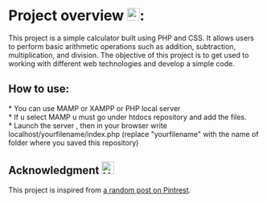 <h1>Project overview <img src="https://raw.githubusercontent.com/Tarikul-Islam-Anik/Animated-Fluent-Emojis/master/Emojis/Smilies/Eye%20in%20Speech%20Bubble.png" alt="Eye in Speech Bubble" width="25" height="25" />:</h1>

This project is a simple calculator built using PHP and CSS. It allows users to perform basic arithmetic operations such as addition, subtraction, multiplication, and division.
The objective of this project is to get used to working with different web technologies and develop a simple code.

<h2>How to use:</h2>
* You can use MAMP or XAMPP or PHP local server <br>
* If u select MAMP u must go under htdocs repository and add the files.<br>
* Launch the server , then in your browser write localhost/yourfilename/index.php (replace "yourfilename" with the name of folder where you saved this repository)<br>

<h2>Acknowledgment <img src="https://raw.githubusercontent.com/Tarikul-Islam-Anik/Animated-Fluent-Emojis/master/Emojis/Smilies/Heart%20Decoration.png" alt="Heart Decoration" width="25" height="25" /></h2>
This project is inspired from <a href="https://www.pinterest.com/pin/8514686787577260/" >a random post on Pintrest</a>.
